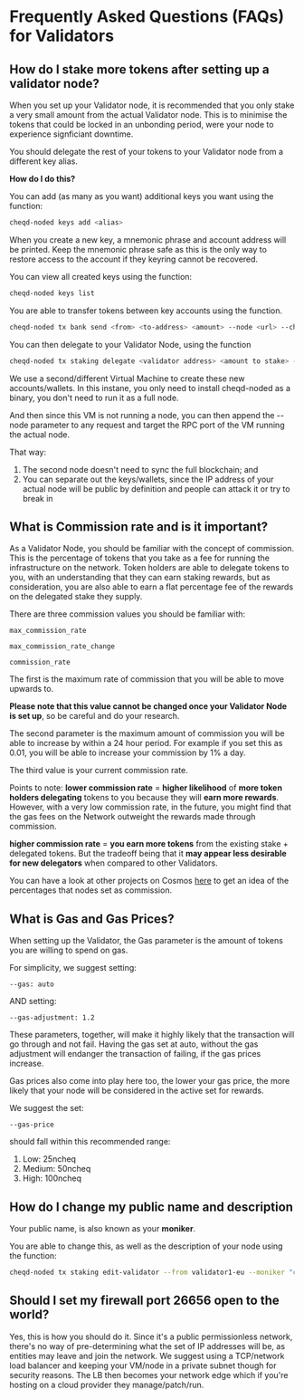 # Frequently Asked Questions (FAQs) for Validators

## How do I **stake** more tokens after setting up a validator node?

When you set up your Validator node, it is recommended that you only stake a very small amount from the actual Validator node. This is to minimise the tokens that could be locked in an unbonding period, were your node to experience signficiant downtime.

You should delegate the rest of your tokens to your Validator node from a different key alias.

**How do I do this?**

You can add (as many as you want) additional keys you want using the function:

```bash
cheqd-noded keys add <alias>
```

When you create a new key, a mnemonic phrase and account address will be printed. Keep the mnemonic phrase safe as this is the only way to restore access to the account if they keyring cannot be recovered.

You can view all created keys using the function:

```bash
cheqd-noded keys list
```

You are able to transfer tokens between key accounts using the function.

```bash
cheqd-noded tx bank send <from> <to-address> <amount> --node <url> --chain-id <chain> --gas auto --gas-adjustment 1.2
```
  
You can then delegate to your Validator Node, using the function

```bash
cheqd-noded tx staking delegate <validator address> <amount to stake> --from <key alias> --gas auto --gas-adjustment 1.2 --gas-prices 25ncheq 
```

We use a second/different Virtual Machine to create these new accounts/wallets. In this instane, you only need to install cheqd-noded as a binary, you don't need to run it as a full node.

And then since this VM is not running a node, you can then append the --node parameter to any request and target the RPC port of the VM running the actual node.

That way:

1. The second node doesn't need to sync the full blockchain; and
2. You can separate out the keys/wallets, since the IP address of your actual node will be public by definition and people can attack it or try to break in

## What is Commission rate and is it important?

As a Validator Node, you should be familiar with the concept of commission. This is the percentage of tokens that you take as a fee for running the infrastructure on the network. Token holders are able to delegate tokens to you, with an understanding that they can earn staking rewards, but as consideration, you are also able to earn a flat percentage fee of the rewards on the delegated stake they supply.

There are three commission values you should be familiar with:

```text
max_commission_rate

max_commission_rate_change

commission_rate
```

The first is the maximum rate of commission that you will be able to move upwards to.

**Please note that this value cannot be changed once your Validator Node is set up**, so be careful and do your research.

The second parameter is the maximum amount of commission you will be able to increase by within a 24 hour period. For example if you set this as 0.01, you will be able to increase your commission by 1% a day.

The third value is your current commission rate.

Points to note: **lower commission rate** = **higher likelihood** of **more token holders delegating** tokens to you because they will **earn more rewards**. However, with a very low commission rate, in the future, you might find that the gas fees on the Network outweight the rewards made through commission.

**higher commission rate** = **you earn more tokens** from the existing stake + delegated tokens. But the tradeoff being that it **may appear less desirable for new delegators** when compared to other Validators.

You can have a look at other projects on Cosmos [here](https://www.mintscan.io/cosmos) to get an idea of the percentages that nodes set as commission.

## What is Gas and Gas Prices?

When setting up the Validator, the Gas parameter is the amount of tokens you are willing to spend on gas.

For simplicity, we suggest setting:

```text
--gas: auto
```

AND setting:

```text
--gas-adjustment: 1.2
```

These parameters, together, will make it highly likely that the transaction will go through and not fail. Having the gas set at auto, without the gas adjustment will endanger the transaction of failing, if the gas prices increase.

Gas prices also come into play here too, the lower your gas price, the more likely that your node will be considered in the active set for rewards.

We suggest the set:

```text
--gas-price
```

should fall within this recommended range:

1. Low: 25ncheq
2. Medium: 50ncheq
3. High: 100ncheq

## How do I change my public name and description

Your public name, is also known as your **moniker**.

You are able to change this, as well as the description of your node using the function:

```bash
cheqd-noded tx staking edit-validator --from validator1-eu --moniker "cheqd" --details "cheqd is building a private and secure decentralised digital identity network on the Cosmos ecosystem" --website "https://www.cheqd.io" --identity "F0669B9ACEE06ADC" --security-contact security@cheqd.io --gas auto --gas-adjustment 1.2 --gas-prices 25ncheq -chain-id cheqd-mainnet-1
```

## Should I set my firewall port 26656 open to the world?

Yes, this is how you should do it. Since it's a public permissionless network, there's no way of pre-determining what the set of IP addresses will be, as entities may leave and join the network. We suggest using a TCP/network load balancer and keeping your VM/node in a private subnet though for security reasons. The LB then becomes your network edge which if you're hosting on a cloud provider they manage/patch/run.

